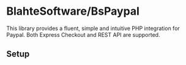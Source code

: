 # BlahteSoftware/BsPaypal  
This library provides a fluent, simple and intuitive PHP integration for Paypal. Both Express Checkout and REST API are supported. 

## Setup  

